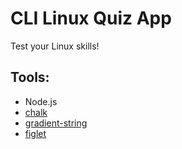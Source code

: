 # CLI Linux Quiz App

Test your Linux skills!

## Tools:

- Node.js
- [chalk](https://www.npmjs.com/package/chalk)
- [gradient-string](https://www.npmjs.com/package/gradient-string)
- [figlet](https://www.npmjs.com/package/figlet)
